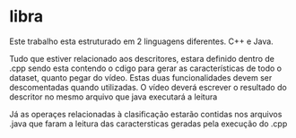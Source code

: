 # libra
Este trabalho esta estruturado em 2 linguagens diferentes. C++ e Java.

Tudo que estiver relacionado aos descritores, estara definido dentro de .cpp sendo esta contendo o cdigo para gerar as características de todo o dataset, quanto pegar do vídeo. Estas duas funcionalidades devem ser descomentadas quando utilizadas. O vídeo deverá escrever o resultado do descritor no mesmo arquivo que java executará a leitura

Já as operaçes relacionadas à clasificação estarão contidas nos arquivos .java que faram a leitura das caractersticas geradas pela execução do .cpp
